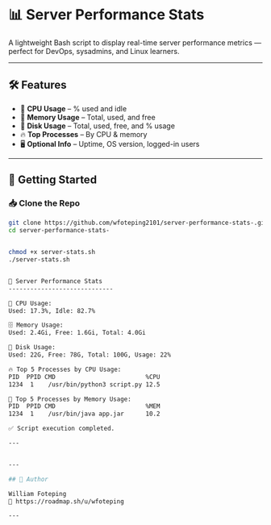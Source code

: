 # 📊 Server Performance Stats

A lightweight Bash script to display real-time server performance metrics — perfect for DevOps, sysadmins, and Linux learners.

---

## 🛠️ Features

- 🧠 **CPU Usage** – % used and idle  
- 💾 **Memory Usage** – Total, used, and free  
- 💽 **Disk Usage** – Total, used, free, and % usage  
- 🔥 **Top Processes** – By CPU & memory  
- 🖥️ **Optional Info** – Uptime, OS version, logged-in users  

---

## 🚀 Getting Started

### 📥 Clone the Repo

```bash
git clone https://github.com/wfoteping2101/server-performance-stats-.git
cd server-performance-stats-


chmod +x server-stats.sh
./server-stats.sh


🔧 Server Performance Stats
-----------------------------

🧠 CPU Usage:
Used: 17.3%, Idle: 82.7%

🗄️ Memory Usage:
Used: 2.4Gi, Free: 1.6Gi, Total: 4.0Gi

💽 Disk Usage:
Used: 22G, Free: 78G, Total: 100G, Usage: 22%

🔥 Top 5 Processes by CPU Usage:
PID  PPID CMD                         %CPU
1234  1    /usr/bin/python3 script.py 12.5

💾 Top 5 Processes by Memory Usage:
PID  PPID CMD                         %MEM
1234  1    /usr/bin/java app.jar      10.2

✅ Script execution completed.

---


---

## 🧠 Author

William Foteping
📍 https://roadmap.sh/u/wfoteping

---

